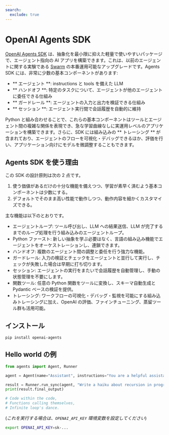 ```yaml
---
search:
  exclude: true
---
```

# OpenAI Agents SDK

[OpenAI Agents SDK](https://github.com/openai/openai-agents-python) は、抽象化を最小限に抑えた軽量で使いやすいパッケージで、エージェント指向の AI アプリを構築できます。これは、以前のエージェントに関する実験である [Swarm](https://github.com/openai/swarm/tree/main) の本番運用可能なアップグレードです。Agents SDK には、非常に少数の基本コンポーネントがあります:

-   ** エージェント **: instructions と tools を備えた LLM
-   ** ハンドオフ **: 特定のタスクについて、エージェントが他のエージェントに委任できる仕組み
-   ** ガードレール **: エージェントの入力と出力を検証できる仕組み
-   ** セッション **: エージェント実行間で会話履歴を自動的に維持

Python と組み合わせることで、これらの基本コンポーネントはツールとエージェント間の複雑な関係を表現でき、急な学習曲線なしに実運用レベルのアプリケーションを構築できます。さらに、SDK には組み込みの ** トレーシング ** が含まれており、エージェントのフローを可視化・デバッグできるほか、評価を行い、アプリケーション向けにモデルを微調整することもできます。

## Agents SDK を使う理由

この SDK の設計原則は次の 2 点です。

1. 使う価値があるだけの十分な機能を備えつつ、学習が素早く済むよう基本コンポーネントは少数にする。
2. デフォルトでそのまま高い性能で動作しつつ、動作内容を細かくカスタマイズできる。

主な機能は以下のとおりです。

-   エージェントループ: ツール呼び出し、LLM への結果送信、LLM が完了するまでのループ処理を行う組み込みのエージェントループ。
-   Python ファースト: 新しい抽象を学ぶ必要はなく、言語の組み込み機能でエージェントをオーケストレーションし、連鎖できます。
-   ハンドオフ: 複数のエージェント間の調整と委任を行う強力な機能。
-   ガードレール: 入力の検証とチェックをエージェントと並行して実行し、チェックが失敗した場合は早期に打ち切ります。
-   セッション: エージェントの実行をまたいで会話履歴を自動管理し、手動の状態管理を不要にします。
-   関数ツール: 任意の Python 関数をツールに変換し、スキーマ自動生成と Pydantic ベースの検証を提供。
-   トレーシング: ワークフローの可視化・デバッグ・監視を可能にする組み込みトレーシングに加え、OpenAI の評価、ファインチューニング、蒸留ツール群も活用可能。

## インストール

```bash
pip install openai-agents
```

## Hello world の例

```python
from agents import Agent, Runner

agent = Agent(name="Assistant", instructions="You are a helpful assistant")

result = Runner.run_sync(agent, "Write a haiku about recursion in programming.")
print(result.final_output)

# Code within the code,
# Functions calling themselves,
# Infinite loop's dance.
```

(_これを実行する場合は、`OPENAI_API_KEY` 環境変数を設定してください_)

```bash
export OPENAI_API_KEY=sk-...
```